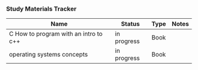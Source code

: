 
### Study Materials Tracker

| **Name** | **Status** | **Type** | **Notes** |
| --- | --- | --- | --- |
| C How to program with an intro to c++ | in progress | Book |  |  
| operating systems concepts | in progress | Book |  |  
